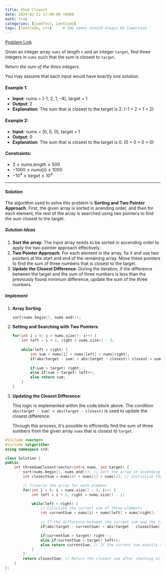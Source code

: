```yaml
---
title: 3Sum Closest 
date: 2024-02-21 17:00:00 +0900
math: true
categories: [CodeTest, LeetCode]
tags: [leetcode, c++]     # TAG names should always be lowercase
---
```


[Problem Link](https://leetcode.com/problems/3sum-closest)

Given an integer array `nums` of length `n` and an integer `target`, find three integers in `nums` such that the sum is closest to `target`.

Return *the sum of the three integers*.

You may assume that each input would have exactly one solution.



#### Example 1:

* **Input**: nums = [-1, 2, 1, -4], target = 1
* **Output**: 2
* **Explanation**: The sum that is closest to the target is 2. (-1 + 2 + 1 = 2)



#### Example 2:

* **Input**: nums = [0, 0, 0], target = 1
* **Output**: 0
* **Explanation**: The sum that is closest to the target is 0. (0 + 0 + 0 = 0)



#### Constraints:

* $3 \le nums.length \le 500$
* $-1000 \le nums[i] \le 1000$
* $-10^4 \le target \le 10^4$

---

#### Solution

The algorithm used to solve this problem is **Sorting and Two Pointer Approach**. First, the given array is sorted in acending order, and then for each element, the rest of the array is searched using two pointers to find the sum closest to the target.



##### Solution Ideas

1. **Sort the array**: The input array needs to be sorted in ascending order to apply the two-pointer approach effectively.
2. **Two Pointer Approach**: For each element in the array, fix it and use two pointers at the start and end of the remaining array. Move these pointers to find the sum of three numbers that is closest to the target.
3. **Update the Closest Difference**: During the iteration, if the difference between the target and the sum of three numbers is less than the previously found minimum difference, update the sum of the three numbers.



##### Implement

1. **Array Sorting**

   ```c++
   sort(nums.begin(), nums.end());
   ```

2. **Setting and Searching with Two Pointers**:

   ```c++
   for(int i = 0; i < nums.size(); i++) {
       int left = i + 1, right = nums.size() - 1;
       
       while(left < right) {
           int sum = nums[i] + nums[left] + nums[right];
           if(abs(target - sum) < abs(target - closest)) closest = sum;
           
           if(sum > target) right--;
           else if(sum < target) left++;
           else return sum;
       }
   }
   ```

3. **Updating the Closest Difference**:

   This logic is implemented within the code block above. The condition `abs(target - sum) < abs(target - closest)` is used to update the closest difference.

   Through this process, it's possible to efficiently find the sum of three sumbers from the given array `nums` that is closest to `target`.

```c++
#include <vector>
#include <algorithm>
using namespace std;

class Solution {
public:
    int threeSumClosest(vector<int>& nums, int target) {
        sort(nums.begin(), nums.end()); // Sort the array in ascending order
        int closestSum = nums[0] + nums[1] + nums[2]; // Initialize the closest sum (with the sum of the first three elements)

        // Traverse the array for each element
        for(int i = 0; i < nums.size() - 2; i++) {
            int left = i + 1, right = nums.size() - 1;

            while(left < right) {
                // Calculate the current sum of three elements
                int currentSum = nums[i] + nums[left] + nums[right];
                
                // If the difference between the current sum and the target is smaller than the previously found closest sum, update it
                if(abs(target - currentSum) < abs(target - closestSum)) closestSum = currentSum; 

                if(currentSum > target) right--;
                else if(currentSum < target) left++;
                else return currentSum; // If the current sum exactly matches the target, return the current sum immediately
            }
        }
        return closestSum; // Return the closest sum after checking all combinations
    }
};
```

